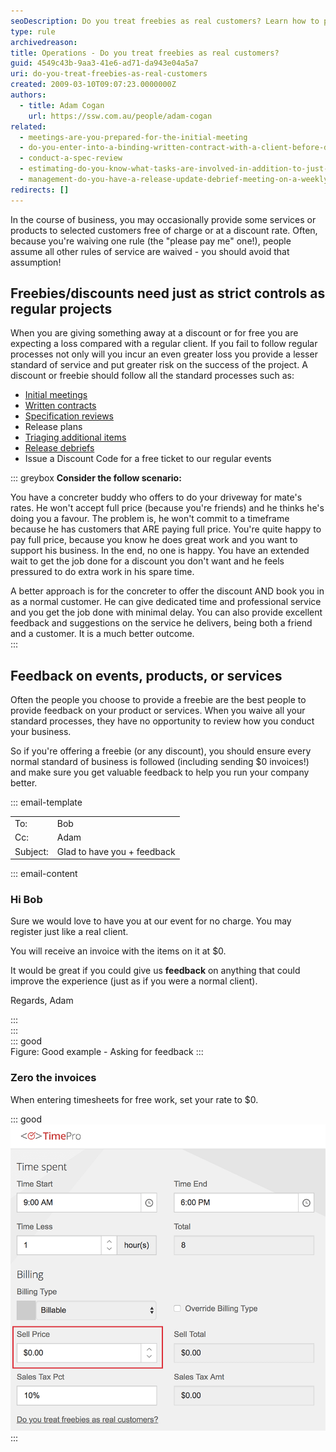 ```yaml
---
seoDescription: Do you treat freebies as real customers? Learn how to provide high-quality services and gather valuable feedback from those who receive your freebies.
type: rule
archivedreason:
title: Operations - Do you treat freebies as real customers?
guid: 4549c43b-9aa3-41e6-ad71-da943e04a5a7
uri: do-you-treat-freebies-as-real-customers
created: 2009-03-10T09:07:23.0000000Z
authors:
  - title: Adam Cogan
    url: https://ssw.com.au/people/adam-cogan
related:
  - meetings-are-you-prepared-for-the-initial-meeting
  - do-you-enter-into-a-binding-written-contract-with-a-client-before-doing-any-billable-work
  - conduct-a-spec-review
  - estimating-do-you-know-what-tasks-are-involved-in-addition-to-just-development-work-items
  - management-do-you-have-a-release-update-debrief-meeting-on-a-weekly-basis
redirects: []
---
```


In the course of business, you may occasionally provide some services or products to selected customers free of charge or at a discount rate. Often, because you're waiving one rule (the "please pay me" one!), people assume all other rules of service are waived - you should avoid that assumption!

<!--endintro-->

## Freebies/discounts need just as strict controls as regular projects

When you are giving something away at a discount or for free you are expecting a loss compared with a regular client. If you fail to follow regular processes not only will you incur an even greater loss you provide a lesser standard of service and put greater risk on the success of the project.
A discount or freebie should follow all the standard processes such as:

* [Initial meetings](/meetings-are-you-prepared-for-the-initial-meeting)
* [Written contracts](/do-you-enter-into-a-binding-written-contract-with-a-client-before-doing-any-billable-work)
* [Specification reviews](/conduct-a-spec-review)
* Release plans
* [Triaging additional items](/estimating-do-you-know-what-tasks-are-involved-in-addition-to-just-development-work-items)
* [Release debriefs](/management-do-you-have-a-release-update-debrief-meeting-on-a-weekly-basis)
* Issue a Discount Code for a free ticket to our regular events

::: greybox
**Consider the follow scenario:**

You have a concreter buddy who offers to do your driveway for mate's rates. He won't accept full price (because you're friends) and he thinks he's doing you a favour. The problem is, he won't commit to a timeframe because he has customers that ARE paying full price. You're quite happy to pay full price, because you know he does great work and you want to support his business. In the end, no one is happy. You have an extended wait to get the job done for a discount you don't want and he feels pressured to do extra work in his spare time.

A better approach is for the concreter to offer the discount AND book you in as a normal customer. He can give dedicated time and professional service and you get the job done with minimal delay. You can also provide excellent feedback and suggestions on the service he delivers, being both a friend and a customer. It is a much better outcome.  
:::

## Feedback on events, products, or services

Often the people you choose to provide a freebie are the best people to provide feedback on your product or services. When you waive all your standard processes, they have no opportunity to review how you conduct your business.

So if you're offering a freebie (or any discount), you should ensure every normal standard of business is followed (including sending $0 invoices!) and make sure you get valuable feedback to help you run your company better.

::: email-template  

| | |
| -------- | --- |
| To: | Bob |
| Cc: | Adam |
| Subject: | Glad to have you + feedback |  
::: email-content

### Hi Bob

Sure we would love to have you at our event for no charge. You may register just like a real client.

You will receive an invoice with the items on it at $0.

It would be great if you could give us **feedback** on anything that could improve the experience (just as if you were a normal client).

Regards,
Adam

:::  
:::  
::: good  
Figure: Good example - Asking for feedback
:::

### Zero the invoices

When entering timesheets for free work, set your rate to $0.

::: good  
![Figure: It is a good idea to set your rate to $0 and show it on the invoice](zero-timesheet.png)  
:::
